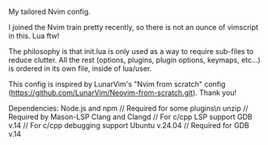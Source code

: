 My tailored Nvim config.

I joined the Nvim train pretty recently, so there is not an ounce of vimscript in this. Lua ftw!

The philosophy is that init.lua is only used as a way to require sub-files to reduce clutter.
All the rest (options, plugins, plugin options, keymaps, etc...) is ordered in its own file, inside of lua/user.

This config is inspired by LunarVim's "Nvim from scratch" config (https://github.com/LunarVim/Neovim-from-scratch.git). Thank you!

Dependencies:
Node.js and npm // Required for some plugins\n
unzip // Required by Mason-LSP
Clang and Clangd // For c/cpp LSP support
GDB v.14 // For c/cpp debugging support
Ubuntu v.24.04 // Required for GDB v.14
